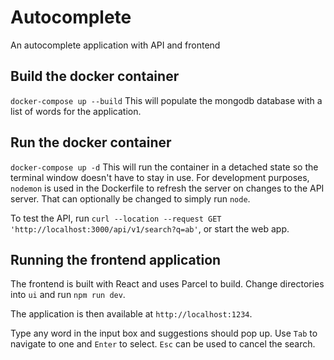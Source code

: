 # Autocomplete
An autocomplete application with API and frontend

## Build the docker container
`docker-compose up --build`
This will populate the mongodb database with a list of words for the application.

## Run the docker container
`docker-compose up -d`
This will run the container in a detached state so the terminal window doesn't have to stay in use.
For development purposes, `nodemon` is used in the Dockerfile to refresh the server on changes to the API server. That can optionally be changed to simply run `node`.

To test the API, run `curl --location --request GET 'http://localhost:3000/api/v1/search?q=ab'`, or start the web app.

## Running the frontend application
The frontend is built with React and uses Parcel to build. Change directories into `ui` and run `npm run dev`.

The application is then available at `http://localhost:1234`.

Type any word in the input box and suggestions should pop up. Use `Tab` to navigate to one and `Enter` to select. `Esc` can be used to cancel the search.
